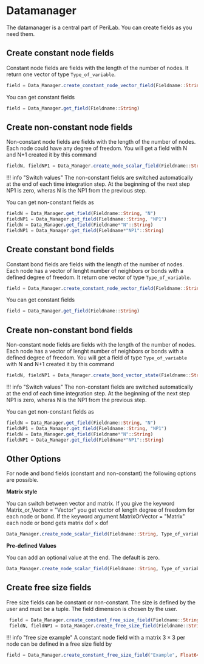 # Datamanager
The datamanager is a central part of PeriLab. You can create fields as you need them.
## Create constant node fields
Constant node fields are fields with the length of the number of nodes. It return one vector of type `Type_of_variable`.

```julia
field = Data_Manager.create_constant_node_vector_field(Fieldname::String, Type_of_variable::Type)
```

You can get constant fields
```julia
field = Data_Manager.get_field(Fieldname::String)
```

## Create non-constant node fields
Non-constant node fields are fields with the length of the number of nodes. Each node could have any degree of freedom.
You will get a field with N and N+1 created it by this command

```julia
fieldN, fieldNP1 = Data_Manager.create_node_scalar_field(Fieldname::String, Type_of_variable::Type, Degree_of_freedom::Int64)
```
!!! info "Switch values"
    The non-constant fields are switched automatically at the end of each time integration step. At the beginning of the next step NP1 is zero, wheras N is the NP1 from the previous step.

You can get non-constant fields as
```julia
fieldN = Data_Manager.get_field(Fieldname::String, "N")
fieldNP1 = Data_Manager.get_field(Fieldname::String, "NP1")
fieldN = Data_Manager.get_field(Fieldname*"N"::String)
fieldNP1 = Data_Manager.get_field(Fieldname*"NP1"::String)
```
## Create constant bond fields
Constant bond fields are fields with the length of the number of nodes. Each node has a vector of lenght number of neighbors or bonds with a defined degree of freedom. It return one vector of type `Type_of_variable`.

```julia
field = Data_Manager.create_constant_node_vector_field(Fieldname::String, Type_of_variable::Type, Degree_of_freedom::Int64)
```

You can get constant fields
```julia
field = Data_Manager.get_field(Fieldname::String)
```

## Create non-constant bond fields
Non-constant node fields are fields with the length of the number of nodes. Each node has a vector of lenght number of neighbors or bonds with a defined degree of freedom.
You will get a field of type `Type_of_variable` with N and N+1 created it by this command

```julia
fieldN, fieldNP1 = Data_Manager.create_bond_vector_state(Fieldname::String, Type_of_variable::Type, Degree_of_freedom::Int64)
```
!!! info "Switch values"
    The non-constant fields are switched automatically at the end of each time integration step. At the beginning of the next step NP1 is zero, wheras N is the NP1 from the previous step.

You can get non-constant fields as
```julia
fieldN = Data_Manager.get_field(Fieldname::String, "N")
fieldNP1 = Data_Manager.get_field(Fieldname::String, "NP1")
fieldN = Data_Manager.get_field(Fieldname*"N"::String)
fieldNP1 = Data_Manager.get_field(Fieldname*"NP1"::String)
```

## Other Options
For node and bond fields (constant and non-constant) the following options are possible.

**Matrix style**

You can switch between vector and matrix. If you give the keyword Matrix_or_Vector = "Vector" you get vector of length degree of freedom for each node or bond. If the keyword argument MatrixOrVector = "Matrix" each node or bond gets matrix dof $\times$ dof
```julia
Data_Manager.create_node_scalar_field(Fieldname::String, Type_of_variable::Type, Degree_of_freedom::Int64; Matrix_or_Vector::String)
```
**Pre-defined Values**

You can add an optional value at the end. The default is zero.

```julia
Data_Manager.create_node_scalar_field(Fieldname::String, Type_of_variable::Type, Degree_of_freedom::Int64, Value::Type_of_variable)
```

## Create free size fields
Free size fields can be constant or non-constant. The size is defined by the user and must be a tuple. The field dimension is chosen by the user.
```julia
 field = Data_Manager.create_constant_free_size_field(Fieldname::String, Type_of_variable::Type, size::NTuple)
 fieldN, fieldNP1 = Data_Manager.create_free_size_field(Fieldname::String, Type_of_variable::Type, size::NTuple)
```
!!! info "free size example"
    A constant node field with a matrix $3\times3$ per node can be defined in a free size field by


```julia
field = Data_Manager.create_constant_free_size_field("Example", Float64, (number_of_nodes, 3, 3))
```

